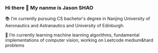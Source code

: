 ### Hi there 👋 My nanme is Jason SHAO

:books:	I'm currently pursuing CS bachelor's degree in Nanjing University of Aeronautics and Astranautics and University of Edinburgh.

🌱 I’m currently learning machine learning algorithms, fundamental implementations of computer vision, working on Leetcode medium&hard problems


<!--
**Kaze-1/Kaze-1** is a ✨ _special_ ✨ repository because its `README.md` (this file) appears on your GitHub profile.

Here are some ideas to get you started:

- 🔭 I’m currently working on ...
- 🌱 I’m currently learning ...
- 👯 I’m looking to collaborate on ...
- 🤔 I’m looking for help with ...
- 💬 Ask me about ...
- 📫 How to reach me: ...
- 😄 Pronouns: ...
- ⚡ Fun fact: ...
-->
